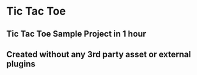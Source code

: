 # Tic Tac Toe

## Tic Tac Toe Sample Project in 1 hour

## Created without any 3rd party asset or external plugins
